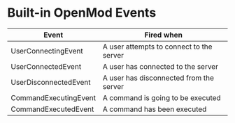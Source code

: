 # Built-in OpenMod Events

| **Event**                                       | **Fired when**                                    |
|-------------------------------------------------|---------------------------------------------------|
| UserConnectingEvent                             | A user attempts to connect to the server          |
| UserConnectedEvent                              | A user has connected to the server                |
| UserDisconnectedEvent                           | A user has disconnected from the server           |
| CommandExecutingEvent                           | A command is going to be executed                 |
| CommandExecutedEvent                            | A command has been executed                       |